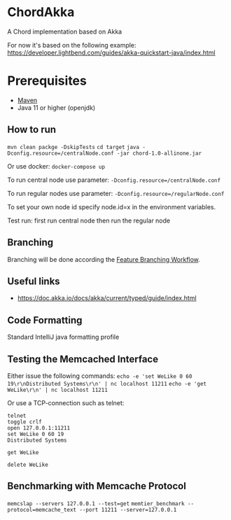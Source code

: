 # ChordAkka
A Chord implementation based on Akka

For now it's based on the following example: https://developer.lightbend.com/guides/akka-quickstart-java/index.html

# Prerequisites 
- [Maven](https://maven.apache.org/)
- Java 11 or higher (openjdk)

## How to run
`mvn clean packge -DskipTests`
`cd target`
`java -Dconfig.resource=/centralNode.conf -jar chord-1.0-allinone.jar`

Or use docker:
`docker-compose up`

To run central node use parameter: `-Dconfig.resource=/centralNode.conf`

To run regular nodes use parameter: `-Dconfig.resource=/regularNode.conf`

To set your own node id specify node.id=x in the environment variables.

Test run: first run central node then run the regular node

## Branching
Branching will be done according the [Feature Branching Workflow](https://www.atlassian.com/git/tutorials/comparing-workflows/feature-branch-workflow).

## Useful links
- https://doc.akka.io/docs/akka/current/typed/guide/index.html

## Code Formatting
Standard IntelliJ java formatting profile

## Testing the Memcached Interface
Either issue the following commands:
`echo -e 'set WeLike 0 60 19\r\nDistributed Systems\r\n' | nc localhost 11211`
`echo -e 'get WeLike\r\n' | nc localhost 11211`

Or use a TCP-connection such as telnet:
```
telnet
toggle crlf
open 127.0.0.1:11211
set WeLike 0 60 19
Distributed Systems

get WeLike

delete WeLike
```
## Benchmarking with Memcache Protocol

`memcslap --servers 127.0.0.1 --test=get`
`memtier_benchmark --protocol=memcache_text --port 11211 --server=127.0.0.1`
